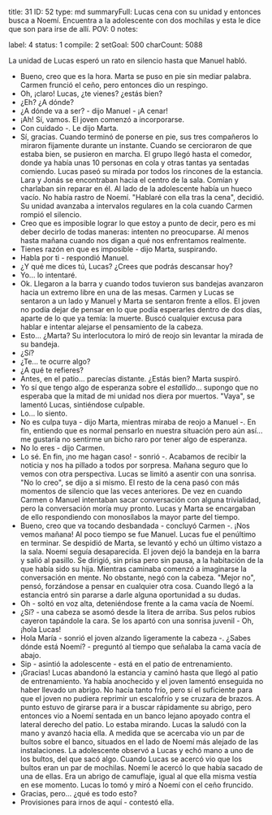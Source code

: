 title:          31
ID:             52
type:           md
summaryFull:    Lucas cena con su unidad y entonces busca a Noemí. Encuentra a la adolescente con dos mochilas y esta le dice que son para irse de allí.
POV:            0
notes:          
                
label:          4
status:         1
compile:        2
setGoal:        500
charCount:      5088


La unidad de Lucas esperó un rato en silencio hasta que Manuel habló.
- Bueno, creo que es la hora.
Marta se puso en pie sin mediar palabra. Carmen frunció el ceño, pero entonces dio un respingo.
- Oh, ¡claro! Lucas, ¿te vienes? ¿estás bien?
- ¿Eh? ¿A dónde?
- ¿A dónde va a ser? - dijo Manuel - ¡A cenar!
- ¡Ah! Sí, vamos.
El joven comenzó a incorporarse.
- Con cuidado -. Le dijo Marta.
- Sí, gracias.
Cuando terminó de ponerse en pie, sus tres compañeros lo miraron fijamente durante un instante. Cuando se cercioraron de que estaba bien, se pusieron en marcha.
El grupo llegó hasta el comedor, donde ya había unas 10 personas en cola y otras tantas ya sentadas comiendo. Lucas paseó su mirada por todos los rincones de la estancia.
Lara y Jonás se encontraban hacia el centro de la sala. Comían y charlaban sin reparar en él. Al lado de la adolescente había un hueco vacío.
No había rastro de Noemí.
"Hablaré con ella tras la cena", decidió.
Su unidad avanzaba a intervalos regulares en la cola cuando Carmen rompió el silencio.
- Creo que es imposible lograr lo que estoy a punto de decir, pero es mi deber decirlo de todas maneras: intenten no preocuparse. Al menos hasta mañana cuando nos digan a qué nos enfrentamos realmente.
- Tienes razón en que es imposible - dijo Marta, suspirando.
- Habla por ti - respondió Manuel.
- ¿Y qué me dices tú, Lucas? ¿Crees que podrás descansar hoy?
- Yo... lo intentaré.
- Ok.
Llegaron a la barra y cuando todos tuvieron sus bandejas avanzaron hacia un extremo libre en una de las mesas. Carmen y Lucas se sentaron a un lado y Manuel y Marta se sentaron frente a ellos.
El joven no podía dejar de pensar en lo que podía esperarles dentro de dos días, aparte de lo que ya temía: la muerte. Buscó cualquier excusa para hablar e intentar alejarse el pensamiento de la cabeza.
- Esto... ¿Marta?
Su interlocutora lo miró de reojo sin levantar la mirada de su bandeja.
- ¿Sí?
- ¿Te... te ocurre algo?
- ¿A qué te refieres?
- Antes, en el patio... parecías distante. ¿Estás bien?
Marta suspiró.
- Yo sí que tengo algo de esperanza sobre el *estallido*... supongo que no esperaba que la mitad de mi unidad nos diera por muertos.
"Vaya", se lamentó Lucas, sintiéndose culpable.
- Lo... lo siento.
- No es culpa tuya - dijo Marta, mientras miraba de reojo a Manuel -. En fin, entiendo que es normal pensarlo en nuestra situación pero aún así... me gustaría no sentirme un bicho raro por tener algo de esperanza.
- No lo eres - dijo Carmen.
- Lo sé. En fin, ¡no me hagan caso! - sonrió -. Acabamos de recibir la noticia y nos ha pillado a todos por sorpresa. Mañana seguro que lo vemos con otra perspectiva.
Lucas se limitó a asentir con una sonrisa.
"No lo creo", se dijo a si mismo.
El resto de la cena pasó con más momentos de silencio que las veces anteriores. De vez en cuando Carmen o Manuel intentaban sacar conversación con alguna trivialidad, pero la conversación moría muy pronto. Lucas y Marta se encargaban de ello respondiendo con monosílabos la mayor parte del tiempo.
- Bueno, creo que va tocando desbandada - concluyó Carmen -. ¡Nos vemos mañana!
Al poco tiempo se fue Manuel.
Lucas fue el penúltimo en terminar. Se despidió de Marta, se levantó y echó un último vistazo a la sala. Noemí seguía desaparecida.
El joven dejó la bandeja en la barra y salió al pasillo. Se dirigió, sin prisa pero sin pausa, a la habitación de la que había sido su hija.
Mientras caminaba comenzó a imaginarse la conversación en mente. No obstante, negó con la cabeza.
"Mejor no", pensó, forzándose a pensar en cualquier otra cosa.
Cuando llegó a la estancia entró sin pararse a darle alguna oportunidad a su dudas.
- Oh - soltó en voz alta, deteniéndose frente a la cama vacía de Noemí.
- ¿Sí? - una cabeza se asomó desde la litera de arriba. Sus pelos rubios cayeron tapándole la cara. Se los apartó con una sonrisa juvenil - Oh, ¡hola Lucas!
- Hola María - sonrió el joven alzando ligeramente la cabeza -. ¿Sabes dónde está Noemí? - preguntó al tiempo que señalaba la cama vacía de abajo.
- Sip - asintió la adolescente - está en el patio de entrenamiento.
- ¡Gracias!
Lucas abandonó la estancia y caminó hasta que llegó al patio de entrenamiento.
Ya había anochecido y el joven lamentó enseguida no haber llevado un abrigo. No hacía tanto frío, pero sí el suficiente para que el joven no pudiera reprimir un escalofrío y se cruzara de brazos. A punto estuvo de girarse para ir a buscar rápidamente su abrigo, pero entonces vio a Noemí sentada en un banco lejano apoyado contra el lateral derecho del patio.
Lo estaba mirando.
Lucas la saludó con la mano y avanzó hacia ella. A medida que se acercaba vio un par de bultos sobre el banco, situados en el lado de Noemí más alejado de las instalaciones.
La adolescente observó a Lucas y echó mano a uno de los bultos, del que sacó algo.
Cuando Lucas se acercó vio que los bultos eran un par de mochilas. Noemí le acercó lo que había sacado de una de ellas. Era un abrigo de camuflaje, igual al que ella misma vestía en ese momento.
Lucas lo tomó y miró a Noemí con el ceño fruncido.
- Gracias, pero... ¿qué es todo esto?
- Provisiones para irnos de aquí - contestó ella.